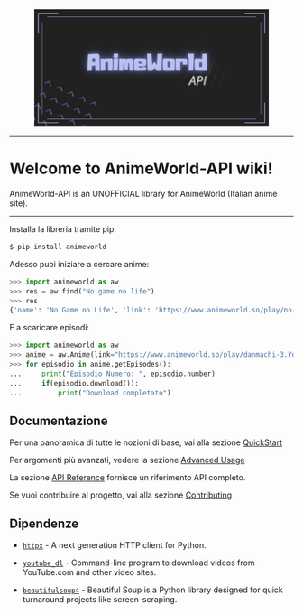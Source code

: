 <p align="center" style="margin: 0 0 10px">
  <img height="208" src="static/img/AnimeWorld-API.png" alt='AnimeWorld-API'>
</p>

---

# Welcome to AnimeWorld-API wiki!

AnimeWorld-API is an UNOFFICIAL library for AnimeWorld (Italian anime site).

---

Installa la libreria tramite pip: 
```bash
$ pip install animeworld
```

Adesso puoi iniziare a cercare anime:
```python
>>> import animeworld as aw
>>> res = aw.find("No game no life")
>>> res
{'name': 'No Game no Life', 'link': 'https://www.animeworld.so/play/no-game-no-life.IJUH1', ...}
```

E a scaricare episodi:
```python
>>> import animeworld as aw
>>> anime = aw.Anime(link="https://www.animeworld.so/play/danmachi-3.Ydt8-")
>>> for episodio in anime.getEpisodes():
...     print("Episodio Numero: ", episodio.number)
...     if(episodio.download()):
...         print("Download completato")
```

## Documentazione

Per una panoramica di tutte le nozioni di base, vai alla sezione [QuickStart](usage/quickstart.md)

Per argomenti più avanzati, vedere la sezione [Advanced Usage](usage/advanced.md)

La sezione [API Reference](api-reference/developer-interface.md) fornisce un riferimento API completo.

Se vuoi contribuire al progetto, vai alla sezione [Contributing](community/contributing.md)

## Dipendenze

- [`httpx`](https://github.com/encode/httpx) - A next generation HTTP client for Python.

- [`youtube_dl`](https://github.com/ytdl-org/youtube-dl) - Command-line program to download videos from YouTube.com and other video sites.

- [`beautifulsoup4`](https://www.crummy.com/software/BeautifulSoup/bs4/doc/) - Beautiful Soup is a Python library designed for quick turnaround projects like screen-scraping.